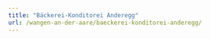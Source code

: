 ```yaml
---
title: "Bäckerei-Konditorei Anderegg"
url: /wangen-an-der-aare/baeckerei-konditorei-anderegg/
---
```


